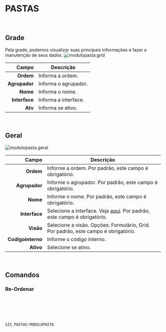 # PASTAS
<br>

## Grade
Pela grade, podemos visualizar suas principais informações e fazer a manutenção de seus dados.
![modulopasta.grid](https://raw.githubusercontent.com/netforcews/docs-siscom/master/geral/imagens/modulopasta.grid.png)

Campo | Descrição
--:|---
**Ordem** | Informa a ordem.
**Agrupador** | Informa o agrupador.
**Nome** | Informa o nome.
**Interface** | Informa a interface.
**Atv** | Informa se ativo.
<br>

## Geral
![modulopasta.geral](https://raw.githubusercontent.com/netforcews/docs-siscom/master/geral/imagens/modulopasta.geral.png)

Campo | Descrição
--:|---
**Ordem** | Informe a ordem. Por padrão, este campo é obrigatório.
**Agrupador** | Informe o agrupador. Por padrão, este campo é obrigatório.
**Nome** | Informe o nome. Por padrão, este campo é obrigatório.
**Interface** | Selecione a interface. Veja [aqui](/geral/sisinterface.md). Por padrão, este campo é obrigatório.
**Visão** | Selecione a visão. Opções: Formulário, Grid. Por padrão, este campo é obrigatório.
**Codigointerno** | Informe o código interno.
**Ativo** | Selecione se ativo.
<br>

## Comandos
### Re-Ordenar
<br>
<br>
<br>
<br>

```SIS_PASTAS:MODULOPASTA```
